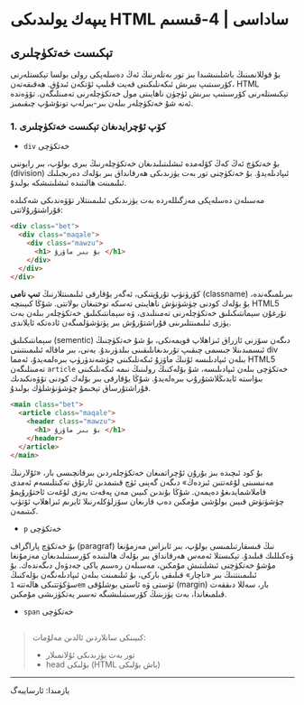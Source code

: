 # يىپەك يولىدىكى HTML ساداسى | 4-قىسىم

## تېكىست خەتكۈچلىرى

بۇ قوللانمىنىڭ باشلىنىشىدا بىز تور بەتلەرنىڭ ئەڭ دەسلەپكى رولى بولسا تېكستلەرنى كۆرسىتىپ بىرىش ئىكەنلىكىنى قەيت قىلىپ ئۆتكەن ئىدۇق. ھەقىقەتەن، HTML تېكىستلەرنى كۆرسىتىپ بىرىش ئۈچۈن ناھايىتى مول خەتكۈچلەرنى تەمىنلىگەن. تۆۋەندە ئەنە شۇ خەتكۈچلەر بىلەن بىر-بىرلەپ تونۇشۇپ چىقىمىز. 



### 1. كۆپ ئۇچرايدىغان تېكىست خەتكۈچلىرى

* `div` خەتكۈچى

بۇ خەتكۈچ ئەڭ كەڭ كۆلەمدە ئىشلىتىلىدىغان خەتكۈچلەرنىڭ بىرى بولۇپ، بىر رايوننى (division) ئىپادىلەيدۇ. بۇ خەتكۈچنى تور بەت يۈزىدىكى ھەرقانداق بىر بۆلەك دەرىجىلىك ئىلىمىنت ھالىتىدە ئىشلىتىشكە بولىدۇ.

مەسىلەن دەسلەپكى مەزگىللەردە بەت يۈزىدىكى ئىلىمىنتلار تۆۋەندىكى شەكىلدە قۇراشتۇرۇلاتتى:

```html
<div class="bet">
  <div class="maqale">
    <div class="mawzu">
      <h1> بۇ بىر ماۋزۇ </h1>
    </div>
  </div>
</div>
```

كۆرۈنۈپ تۇرۇپتىكى، ئەگەر يۇقارقى ئىلىمىنتلارنىڭ **تىپ نامى** (classname) بىرىلمىگەندە، بۇ بۆلەك كودنى چۈشۈنۈش ناھايىتى تەسكە توختىغان بولاتتى. شۇڭا كىيىنچە HTML5 نۇرغۇن سېمانتىكىلىق خەتكۈچلەرنى تەمىنلىدى، ۋە سېمانتىكىلىق خەتكۈچلەر بىلەن بەت يۈزى ئىلىمىنتلىرىنى قۇراشتۇرۇش بىر پۈتۈشۈلمىگەن ئادەتكە ئايلاندى. 

سېمانتىكىلىق (sementic) دىگەن سۆزنى ئازراق ئىزاھلاپ قويمەنكى، بۇ شۇ خەتكۈچنىڭ ئىسمىدىنلا جىسمى چىقىپ تۇرىدىغانلىقىنى بىلدۈرىدۇ. يەنى، بىر ماقالە ئىلىمىنتىنى div بىلەن ئىپادىلىسە ئۇنىڭ ماۋزۇ ئىكەنلىكىنى چۈشەندۈرۈپ بىرەلمەيدۇ، ئەمما HTML5 تەمىنلىگەن `article`  خەتكۈچى بىلەن ئىپادىلىسە، شۇ بۆلەكنىڭ رولىنىڭ نىمە ئىكەنلىكىنى بىۋاستە ئايدىڭلاشتۇرۇپ بىرەلەيدۇ. شۇڭا يۇقارقى بىر بۆلەك كودنى تۆۋەنكىدىك قۇراشتۇرساق تېخىمۇ چۈشۈنۈشلۈك بولىدۇ.

```html
<main class="bet">
  <article class="maqale">
    <header class="mawzu">
      <h1> بۇ بىر ماۋزۇ </h1>
    </header>
  </article>
</main>
```

بۇ كود ئىچىدە بىز بۇرۇن ئۇچراتمىغان خەتكۈچلەردىن بىرقانچىسى بار، «ئۇلارنىڭ مەنىسىنى لۇغەتتىن ئىزدەڭ» دىگەن گەپنى ئۈچ قىتىمدىن ئارتۇق تەكىتلىسەم ئەمدى قاملاشمايدىغۇ دەيمەن. شۇڭا بۇندىن كىيىن مەن پەقەت بەزى لۇغەت ئاختۇرۇپمۇ چۈشۈنۈش قىيىن بولۇشى مۇمكىن دەپ قارىغان سۆزلۈكلەرنىلا ئايرىم ئىزاھلاپ ئۆتۈپ كىتىمەن.



* `p` خەتكۈچى

بۇ خەتكۈچ پاراگراف (paragraf) نىڭ قىسقارتىلمىسى بولۇپ، بىر ئابزاس مەزمۇنغا ۋەكىللىك قىلىدۇ. تېكىستلا ئەمەس ھەرقانداق بىر بۆلەك ھالىتىدە كۆرسىتىلىدىغان مەزمۇنغا مۇشۇ خەتكۈچنى ئىشلىتىش مۇمكىن، مەسىلەن رەسىم ياكى جەدۋەل دىگەندەك. بۇ ئىلىمىنتنىڭ بىر «ناچار» قىلىقى باركى، بۇ ئىلىمىنت بىلەن ئىپادىلەنگەن بۆلەكنىڭ سۈكۈتتىكى ھالەتتە `1em`  ئۈستى ۋە ئاستى بوشلۇقى  (margin) بار، سەللا دىققەت قىلمىغاندا، بەت يۈزىنىڭ كۆرسىتىلىشىگە تەسىر يەتكۈزىشى مۇمكىن.

 

* `span` خەتكۈچى









##  

> كىيىنكى سانلاردىن ئالدىن مەلۇمات:
>
> * تور بەت يۈزىدىكى ئۇلانمىلار
> * head بۆلىكى (HTML باش بۆلىكى)

---

يازمىدا: ئارسايبەگ

